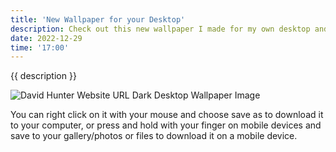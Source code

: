 ```yaml
---
title: 'New Wallpaper for your Desktop'
description: Check out this new wallpaper I made for my own desktop and want to share it with you.
date: 2022-12-29
time: '17:00'
---
```


{{ description }}

![David Hunter Website URL Dark Desktop Wallpaper Image](https://images.staticly.cc/wallpapers/davidhunter_website_url_dark_desktop_1.png)

You can right click on it with your mouse and choose save as to download it to your computer, or press and hold with your finger on mobile devices and save to your gallery/photos or files to download it on a mobile device.
